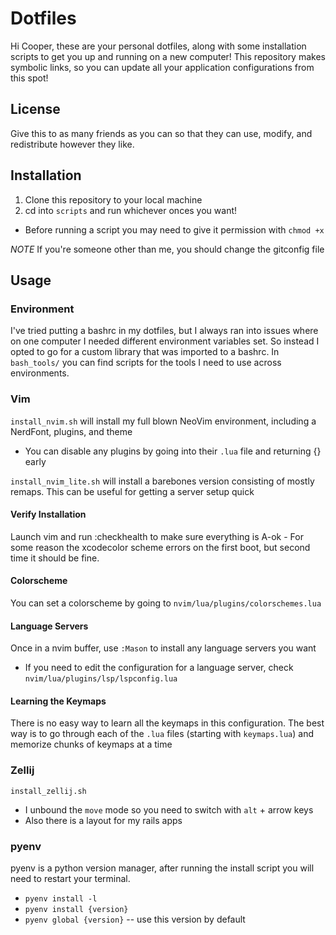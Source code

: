 # Dotfiles
Hi Cooper, these are your personal dotfiles, along with some installation scripts to get you up and running on a new computer!
This repository makes symbolic links, so you can update all your application configurations from this spot!


## License
Give this to as many friends as you can so that they can use, modify, and redistribute however they like.


## Installation
1. Clone this repository to your local machine
2. cd into `scripts` and run whichever onces you want!
  - Before running a script you may need to give it permission with `chmod +x`

*NOTE* If you're someone other than me, you should change the gitconfig file


## Usage

### Environment
I've tried putting a bashrc in my dotfiles, but I always ran into issues where on one computer I needed different environment variables set. So instead I opted to go for a custom library that was imported to a bashrc. In `bash_tools/` you can find scripts for the tools I need to use across environments.


### Vim

`install_nvim.sh` will install my full blown NeoVim environment, including a NerdFont, plugins, and theme
- You can disable any plugins by going into their `.lua` file and returning {} early

`install_nvim_lite.sh` will install a barebones version consisting of mostly remaps. This can be useful for getting a server setup quick


#### Verify Installation
Launch vim and run :checkhealth to make sure everything is A-ok
    - For some reason the xcodecolor scheme errors on the first boot, but second time it should be fine.


#### Colorscheme
You can set a colorscheme by going to `nvim/lua/plugins/colorschemes.lua`


#### Language Servers
Once in a nvim buffer, use `:Mason` to install any language servers you want
  - If you need to edit the configuration for a language server, check `nvim/lua/plugins/lsp/lspconfig.lua`


#### Learning the Keymaps
There is no easy way to learn all the keymaps in this configuration.
The best way is to go through each of the `.lua` files (starting with `keymaps.lua`) and memorize chunks of keymaps at a time


### Zellij

`install_zellij.sh`
- I unbound the `move` mode so you need to switch with `alt` + arrow keys
- Also there is a layout for my rails apps


### pyenv
pyenv is a python version manager, after running the install script you will need to restart your terminal.
- `pyenv install -l`
- `pyenv install {version}`
- `pyenv global {version}` -- use this version by default
